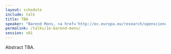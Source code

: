 ```yaml
---
layout: schedule
include: talk
title: TBA
speaker: "Barend Mons, <a href='http://ec.europa.eu/research/openscience/index.cfm?pg=open-science-cloud'>EOSC</a> High Level Expert Group Chair"
permalink: /talks/1e-barend-mons/
session: s01
---
```


Abstract TBA.
